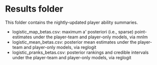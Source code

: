 Results folder
======

This folder contains the nightly-updated player ability summaries.

<ul>
	<li> logistic_map_betas.csv: maximum a' posteriori (i.e., sparse) point-estimates under the player-team and player-only models, via mnlm
	<li> logistic_mean_betas.csv: posterior mean estimates under the player-team and player-only models, via reglogit
	<li> logistic_pranks_betas.csv: posterior rankings and credible intervals under the player-team and player-only models, via reglogit
</ul>